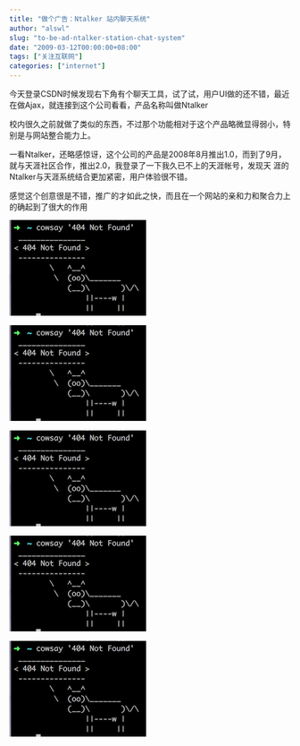 ```yaml
---
title: "做个广告：Ntalker 站内聊天系统"
author: "alswl"
slug: "to-be-ad-ntalker-station-chat-system"
date: "2009-03-12T00:00:00+08:00"
tags: ["关注互联网"]
categories: ["internet"]
---
```


今天登录CSDN时候发现右下角有个聊天工具，试了试，用户UI做的还不错，最近在做Ajax，就连接到这个公司看看，产品名称叫做Ntalker

校内很久之前就做了类似的东西，不过那个功能相对于这个产品略微显得弱小，特别是与网站整合能力上。

一看Ntalker，还略感惊讶，这个公司的产品是2008年8月推出1.0，而到了9月，就与天涯社区合作，推出2.0，我登录了一下我久已不上的天涯帐号，发现天
涯的Ntalker与天涯系统结合更加紧密，用户体验很不错。

感觉这个创意很是不错，推广的才如此之快，而且在一个网站的亲和力和聚合力上的确起到了很大的作用

![image](../../static/images/upload_dropbox/201612/404.png)

![image](../../static/images/upload_dropbox/201612/404.png)

![image](../../static/images/upload_dropbox/201612/404.png)

![image](../../static/images/upload_dropbox/201612/404.png)

![image](../../static/images/upload_dropbox/201612/404.png)

